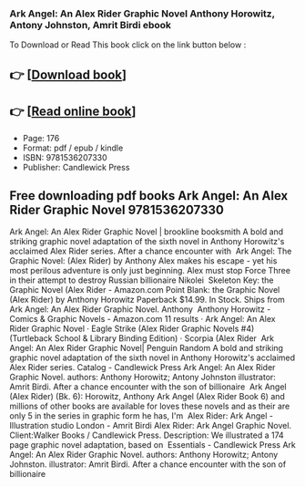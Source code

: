 ### Ark Angel: An Alex Rider Graphic Novel Anthony Horowitz, Antony Johnston, Amrit Birdi ebook

To Download or Read This book click on the link button below :

## 👉  [**[Download book](http://ebooksharez.info/download.php?group=book&from=github.com&id=577846&lnk=1081 "Download book")**]

## 👉  [**[Read online book](http://ebooksharez.info/download.php?group=book&from=github.com&id=577846&lnk=1081 "Read online book")**]


* Page: 176
* Format: pdf / epub / kindle
* ISBN: 9781536207330
* Publisher: Candlewick Press



## Free downloading pdf books Ark Angel: An Alex Rider Graphic Novel 9781536207330



 Ark Angel: An Alex Rider Graphic Novel | brookline booksmith A bold and striking graphic novel adaptation of the sixth novel in Anthony Horowitz&#039;s acclaimed Alex Rider series. After a chance encounter with 
 Ark Angel: The Graphic Novel: (Alex Rider) by Anthony Alex makes his escape - yet his most perilous adventure is only just beginning. Alex must stop Force Three in their attempt to destroy Russian billionaire Nikolei 
 Skeleton Key: the Graphic Novel (Alex Rider  - Amazon.com Point Blank: the Graphic Novel (Alex Rider) by Anthony Horowitz Paperback $14.99. In Stock. Ships from Ark Angel: An Alex Rider Graphic Novel. Anthony 
 Anthony Horowitz - Comics &amp; Graphic Novels  - Amazon.com 11 results · Ark Angel: An Alex Rider Graphic Novel · Eagle Strike (Alex Rider Graphic Novels #4) (Turtleback School &amp; Library Binding Edition) · Scorpia (Alex Rider 
 Ark Angel: An Alex Rider Graphic Novel| Penguin Random A bold and striking graphic novel adaptation of the sixth novel in Anthony Horowitz&#039;s acclaimed Alex Rider series.
 Catalog - Candlewick Press Ark Angel: An Alex Rider Graphic Novel. authors: Anthony Horowitz; Antony Johnston illustrator: Amrit Birdi. After a chance encounter with the son of billionaire 
 Ark Angel (Alex Rider) (Bk. 6): Horowitz, Anthony Ark Angel (Alex Rider Book 6) and millions of other books are available for loves these novels and as their are only 5 in the series in graphic form he has, I&#039;m 
 Alex Rider: Ark Angel - Illustration studio London - Amrit Birdi Alex Rider: Ark Angel Graphic Novel. Client:Walker Books / Candlewick Press. Description: We illustrated a 174 page graphic novel adaptation, based on 
 Essentials - Candlewick Press Ark Angel: An Alex Rider Graphic Novel. authors: Anthony Horowitz; Antony Johnston. illustrator: Amrit Birdi. After a chance encounter with the son of billionaire 






